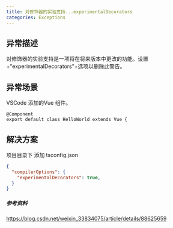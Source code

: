 ```yaml
---
title: 对修饰器的实验支持...experimentalDecorators
categories: Exceptions
---
```


## 异常描述

对修饰器的实验支持是一项将在将来版本中更改的功能。设置+"experimentalDecorators"+选项以删除此警告。

## 异常场景

VSCode  添加的Vue 组件。

```vue
@Component
export default class HelloWorld extends Vue {
```



## 解决方案

项目目录下 添加 tsconfig.json	

```json
{
  "compilerOptions": {
    "experimentalDecorators": true,
  }
}
```



##### 参考资料

https://blog.csdn.net/weixin_33834075/article/details/88625659 